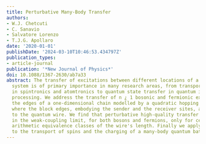 ```yaml
---
title: Perturbative Many-Body Transfer
authors:
- W.J. Chetcuti
- C. Sanavio
- Salvatore Lorenzo
- T.J.G. Apollaro
date: '2020-01-01'
publishDate: '2024-03-10T10:46:53.434797Z'
publication_types:
- article-journal
publication: '*New Journal of Physics*'
doi: 10.1088/1367-2630/ab7a33
abstract: The transfer of excitations between different locations of a quantum many-body
  system is of primary importance in many research areas, from transport properties
  in spintronics and atomtronics to quantum state transfer in quantum information
  processing. We address the transfer of n ¿ 1 bosonic and fermionic excitations between
  the edges of a one-dimensional chain modelled by a quadratic hopping Hamiltonian,
  where the block edges, embodying the sender and the receiver sites, are weakly coupled
  to the quantum wire. We find that perturbative high-quality transfer is attainable
  in the weak-coupling limit, for both bosons and fermions, only for certain modular
  arithmetic equivalence classes of the wire's length. Finally we apply our findings
  to the transport of spins and the charging of a many-body quantum battery.
---
```

